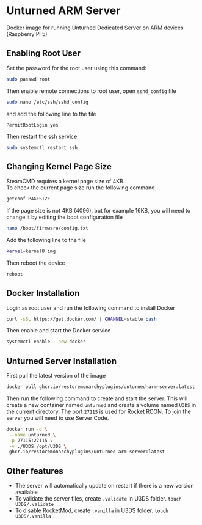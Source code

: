 # Unturned ARM Server
Docker image for running Unturned Dedicated Server on ARM devices (Raspberry Pi 5)

## Enabling Root User
Set the password for the root user using this command:
```sh
sudo passwd root
```
Then enable remote connections to root user, open `sshd_config` file
```sh
sudo nano /etc/ssh/sshd_config
```
and add the following line to the file
```
PermitRootLogin yes
```

Then restart the ssh service
```sh
sudo systemctl restart ssh
```

## Changing Kernel Page Size
SteamCMD requires a kernel page size of 4KB.  
To check the current page size run the following command
```sh
getconf PAGESIZE
```

If the page size is not 4KB (4096), but for example 16KB, you will need to change it by editing the boot configuration file
```sh
nano /boot/firmware/config.txt
```

Add the following line to the file
```sh
kernel=kernel8.img
```

Then reboot the device
```sh
reboot
```

## Docker Installation
Login as root user and run the following command to install Docker
```sh
curl -sSL https://get.docker.com/ | CHANNEL=stable bash
```
Then enable and start the Docker service
```sh
systemctl enable --now docker
```

## Unturned Server Installation
First pull the latest version of the image
```sh
docker pull ghcr.io/restoremonarchyplugins/unturned-arm-server:latest
```
Then run the following command to create and start the server. This will create a new container named `unturned` and create a volume named `U3DS` in the current directory. The port `27115` is used for Rocket RCON. To join the server you will need to use Server Code.
```sh
docker run -d \
 --name unturned \
 -p 27115:27115 \
 -v ./U3DS:/opt/U3DS \
 ghcr.io/restoremonarchyplugins/unturned-arm-server:latest
```

## Other features
- The server will automatically update on restart if there is a new version available
- To validate the server files, create `.validate` in U3DS folder. `touch U3DS/.validate`
- To disable RocketMod, create `.vanilla` in U3DS folder. `touch U3DS/.vanilla`
